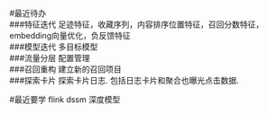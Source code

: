 #最近待办	
###特征迭代
    足迹特征，收藏序列，内容排序位置特征，召回分数特征，embedding向量优化，负反馈特征		
###模型迭代	
    多目标模型		
###流量分层	
    配置管理		
###召回重构	
    建立新的召回项目		
###探索卡片	
    探索卡片日志. 包括日志卡片和聚合也曝光点击数据.		


#最近要学
	flink
	dssm
    深度模型